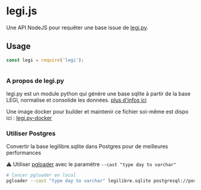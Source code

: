 # legi.js

Une API NodeJS pour requêter une base issue de [legi.py](https://github.com/Legilibre/legi.py).

## Usage

```js
const legi = require('legi');



```

### A propos de legi.py

legi.py est un module python qui génère une base sqlite à partir de la base LEGI, normalise et consolide les données. [plus d'infos ici](https://github.com/Legilibre/legi.py)

Une image docker pour builder et maintenir ce fichier soi-même est dispo ici : [legi.py-docker](https://github.com/revolunet/legi.py-docker)

### Utiliser Postgres

Convertir la base legilibre.sqlite dans Postgres pour de meilleures performances

⚠️ Utiliser [pgloader](https://github.com/dimitri/pgloader) avec le paramètre `--cast "type day to varchar"`

```sh
# lancer pgloader en local
pgloader --cast "type day to varchar" legilibre.sqlite postgresql://postgres:test@127.0.0.1:5433/legi
```